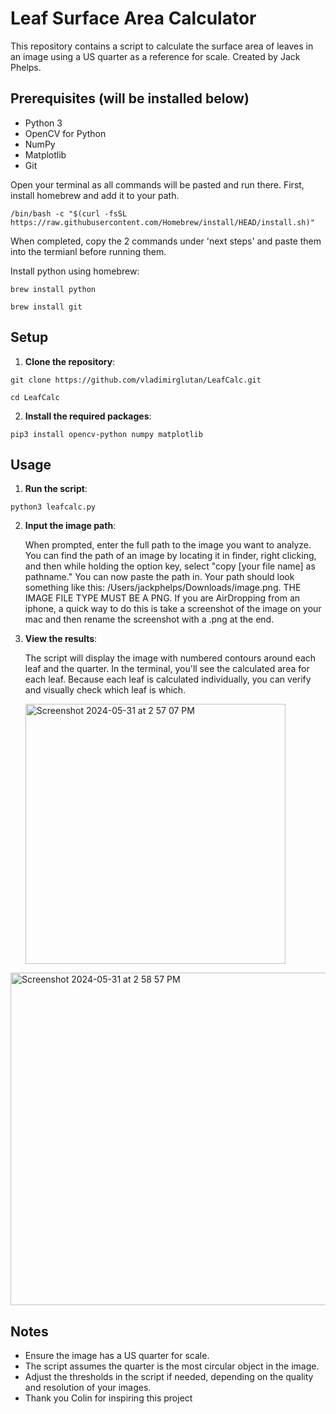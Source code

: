 # Leaf Surface Area Calculator

This repository contains a script to calculate the surface area of leaves in an image using a US quarter as a reference for scale.
Created by Jack Phelps.

## Prerequisites (will be installed below)

- Python 3
- OpenCV for Python
- NumPy
- Matplotlib
- Git


Open your terminal as all commands will be pasted and run there. First, install homebrew and add it to your path. 

``
/bin/bash -c "$(curl -fsSL https://raw.githubusercontent.com/Homebrew/install/HEAD/install.sh)"
``

When completed, copy the 2 commands under 'next steps' and paste them into the termianl before running them. 


Install python using homebrew: 

``
brew install python
``

``
brew install git
``

## Setup

1. **Clone the repository**:

``
git clone https://github.com/vladimirglutan/LeafCalc.git
``

``
cd LeafCalc
``

2. **Install the required packages**:

``
pip3 install opencv-python numpy matplotlib
``

## Usage

1. **Run the script**:

``
python3 leafcalc.py
``

2. **Input the image path**:

   When prompted, enter the full path to the image you want to analyze. You can find the path of an image by locating it in finder, right clicking, and then while holding the option key, select "copy [your file name] as pathname." You can now paste the path in. Your path should look something like this: /Users/jackphelps/Downloads/image.png. THE IMAGE FILE TYPE MUST BE A PNG. If you are AirDropping from an iphone, a quick way to do this is take a screenshot of the image on your mac and then rename the screenshot with a .png at the end.
   
4. **View the results**:

   The script will display the image with numbered contours around each leaf and the quarter. In the terminal, you'll see the calculated area for each leaf. Because each leaf is calculated individually, you can verify and visually check which leaf is which.

   <img width="416" alt="Screenshot 2024-05-31 at 2 57 07 PM" src="https://github.com/vladimirglutan/LeafCalc/assets/88109086/d7126ff0-e7f3-4dcc-8062-ec2713a62a1c">

<img width="532" alt="Screenshot 2024-05-31 at 2 58 57 PM" src="https://github.com/vladimirglutan/LeafCalc/assets/88109086/418e6ec3-3a05-4a79-88ce-6659ef2ec064">

## Notes

- Ensure the image has a US quarter for scale.
- The script assumes the quarter is the most circular object in the image.
- Adjust the thresholds in the script if needed, depending on the quality and resolution of your images.
- Thank you Colin for inspiring this project
